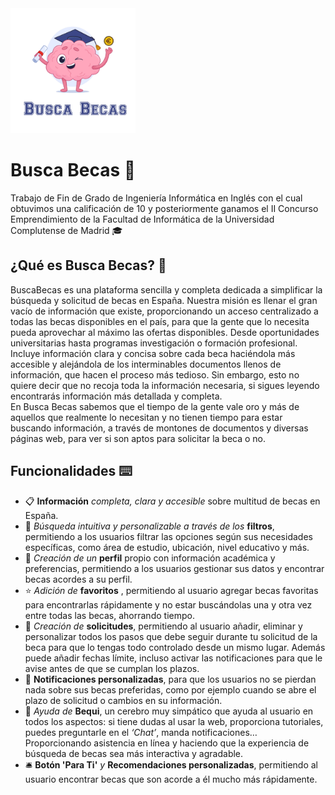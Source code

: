 <img src="/logo.jpeg" alt="Logo del proyecto" width="200" height="auto"/>

# Busca Becas 🧠

Trabajo de Fin de Grado de Ingeniería Informática en Inglés con el cual obtuvimos una calificación de 10 y posteriormente ganamos el II Concurso Emprendimiento de la Facultad de Informática de la Universidad Complutense de Madrid 🎓


## ¿Qué es Busca Becas? 🤔
BuscaBecas es una plataforma sencilla y completa dedicada a simplificar la búsqueda y solicitud de becas en España. Nuestra misión es llenar el gran vacío de información que existe, proporcionando un acceso centralizado a todas las becas disponibles en el país, para que la gente que lo necesita pueda aprovechar al máximo las ofertas disponibles. Desde oportunidades universitarias hasta programas investigación o formación profesional.
Incluye información clara y concisa sobre cada beca haciéndola más accesible y alejándola de los interminables documentos llenos de información, que hacen el proceso más tedioso.  Sin embargo, esto no quiere decir que no recoja toda la información necesaria, si sigues leyendo encontrarás información más detallada y completa.  
En Busca Becas sabemos que el tiempo de la gente vale oro y más de aquellos que realmente lo necesitan y no tienen tiempo para estar buscando información, a través de montones de documentos y diversas páginas web, para ver si son aptos para solicitar la beca o no. 

## Funcionalidades ⌨️
- 📋 **Información** *completa, clara y accesible* sobre multitud de becas en España.
- 🔎 *Búsqueda intuitiva y personalizable a través de los* **filtros**, permitiendo a los usuarios filtrar las opciones según sus necesidades específicas, como área de estudio, ubicación, nivel educativo y más.
- 👤 *Creación de un* **perfil** propio con información académica y preferencias, permitiendo a los usuarios gestionar sus datos y encontrar becas acordes a su perfil.
- ⭐ *Adición de* **favoritos** , permitiendo al usuario agregar becas favoritas para encontrarlas rápidamente y no estar buscándolas una y otra vez entre todas las becas, ahorrando tiempo.
- 📝 *Creación de* **solicitudes**, permitiendo al usuario añadir, eliminar y personalizar todos los pasos que debe seguir durante tu solicitud de la beca para que lo tengas todo controlado desde un mismo lugar. Además puede añadir fechas límite, incluso activar las notificaciones para que le avise antes de que se cumplan los plazos.
- 🔔 **Notificaciones personalizadas**, para que los usuarios no se pierdan nada sobre sus becas preferidas, como por ejemplo cuando se abre el plazo de solicitud o cambios en su información.
- 🧠 *Ayuda de* **Bequi**, un cerebro muy simpático que ayuda al usuario en todos los aspectos: si tiene dudas al usar la web, proporciona tutoriales, puedes preguntarle en el *‘Chat’*, manda notificaciones…  Proporcionando asistencia en línea y haciendo que la experiencia de búsqueda de becas sea más interactiva y agradable.
- 🛎️ **Botón 'Para Ti'** *y* **Recomendaciones personalizadas**, permitiendo al usuario encontrar becas que son acorde a él mucho más rápidamente.
